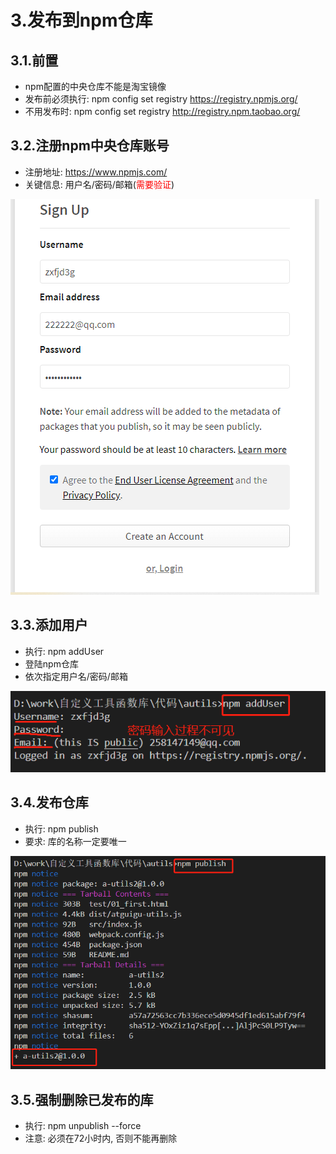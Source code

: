 # 3.发布到npm仓库

## 3.1.前置

- npm配置的中央仓库不能是淘宝镜像
- 发布前必须执行:  npm config set registry https://registry.npmjs.org/
- 不用发布时: npm config set registry http://registry.npm.taobao.org/

## 3.2.注册npm中央仓库账号

- 注册地址: https://www.npmjs.com/
- 关键信息: 用户名/密码/邮箱(<font color='red'>需要验证</font>)

![image-20201204150917555](../images/image-20201204150917555.png)

## 3.3.添加用户

- 执行: npm addUser
- 登陆npm仓库
- 依次指定用户名/密码/邮箱

![image-20201204151301849](../images/image-20201204151301849.png)

## 3.4.发布仓库

- 执行: npm publish
- 要求: 库的名称一定要唯一

![image-20201204153505733](../images/image-20201204153505733.png)

## 3.5.强制删除已发布的库

- 执行: npm unpublish --force
- 注意: 必须在72小时内, 否则不能再删除